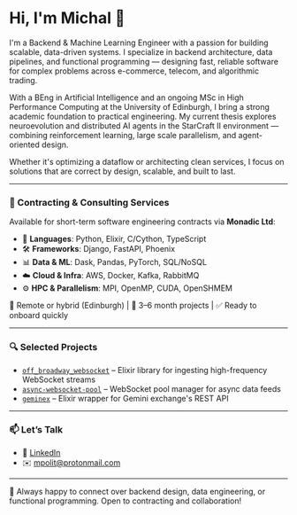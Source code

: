 # Hi, I'm Michal 👋

I'm a Backend & Machine Learning Engineer with a passion for building scalable, data-driven systems. I specialize in backend architecture, data pipelines, and functional programming — designing fast, reliable software for complex problems across e-commerce, telecom, and algorithmic trading.

With a BEng in Artificial Intelligence and an ongoing MSc in High Performance Computing at the University of Edinburgh, I bring a strong academic foundation to practical engineering. My current thesis explores neuroevolution and distributed AI agents in the StarCraft II environment — combining reinforcement learning, large scale parallelism, and agent-oriented design.

Whether it's optimizing a dataflow or architecting clean services, I focus on solutions that are correct by design, scalable, and built to last.

---

### 💼 Contracting & Consulting Services

Available for short-term software engineering contracts via **Monadic Ltd**:

- 🧠 **Languages**: Python, Elixir, C/Cython, TypeScript  
- 🛠️ **Frameworks**: Django, FastAPI, Phoenix  
- 📊 **Data & ML**: Dask, Pandas, PyTorch, SQL/NoSQL  
- ☁️ **Cloud & Infra**: AWS, Docker, Kafka, RabbitMQ  
- ⚙️ **HPC & Parallelism**: MPI, OpenMP, CUDA, OpenSHMEM  

📍 Remote or hybrid (Edinburgh) | 📆 3–6 month projects | ✅ Ready to onboard quickly

---

### 🔍 Selected Projects

- [`off_broadway_websocket`](https://github.com/mpol1t/off_broadway_websocket) – Elixir library for ingesting high-frequency WebSocket streams  
- [`async-websocket-pool`](https://github.com/mpol1t/async-websocket-pool) – WebSocket pool manager for async data feeds  
- [`geminex`](https://github.com/mpol1t/geminex) – Elixir wrapper for Gemini exchange's REST API

---

### 📫 Let’s Talk

- 💼 [LinkedIn](https://www.linkedin.com/in/michal-p-ba1418198/)  
- ✉️ mpolit@protonmail.com  

---

🔎 Always happy to connect over backend design, data engineering, or functional programming. Open to contracting and collaboration!
